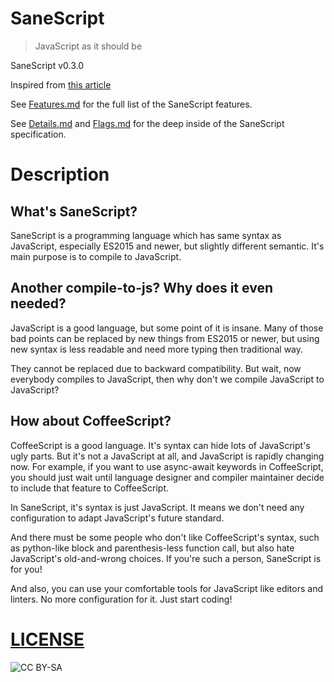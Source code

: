 SaneScript
===========

> JavaScript as it should be

SaneScript v0.3.0

Inspired from [this article](https://github.com/rwaldron/tc39-notes/blob/master/es6/2015-01/JSExperimentalDirections.pdf)

See [Features.md](https://github.com/SaneScript/SaneScript/blob/master/Features.md) for the full list of the SaneScript features.

See [Details.md](https://github.com/SaneScript/SaneScript/blob/master/Details.md) and [Flags.md](https://github.com/SaneScript/SaneScript/blob/master/Flags.md) for the deep inside of the SaneScript specification.

# Description

## What's SaneScript?

SaneScript is a programming language which has same syntax as JavaScript, especially ES2015 and newer, but slightly different semantic. It's main purpose is to compile to JavaScript.

## Another compile-to-js? Why does it even needed?

JavaScript is a good language, but some point of it is insane. Many of those bad points can be replaced by new things from ES2015 or newer, but using new syntax is less readable and need more typing then traditional way.

They cannot be replaced due to backward compatibility. But wait, now everybody compiles to JavaScript, then why don't we compile JavaScript to JavaScript?

## How about CoffeeScript?

CoffeeScript is a good language. It's syntax can hide lots of JavaScript's ugly parts. But it's not a JavaScript at all, and JavaScript is rapidly changing now. For example, if you want to use async-await keywords in CoffeeScript, you should just wait until language designer and compiler maintainer decide to include that feature to CoffeeScript.

In SaneScript, it's syntax is just JavaScript. It means we don't need any configuration to adapt JavaScript's future standard.

And there must be some people who don't like CoffeeScript's syntax, such as python-like block and parenthesis-less function call, but also hate JavaScript's old-and-wrong choices. If you're such a person, SaneScript is for you!

And also, you can use your comfortable tools for JavaScript like editors and linters. No more configuration for it. Just start coding!

# [LICENSE](http://creativecommons.org/licenses/by-sa/3.0/)
![CC BY-SA](http://mirrors.creativecommons.org/presskit/buttons/88x31/svg/by-sa.svg)
